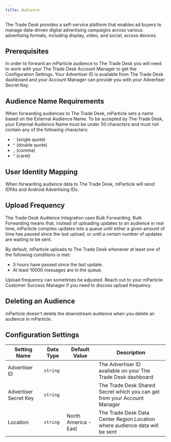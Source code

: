 ```yaml
---
title: Audience
---
```


The Trade Desk provides a self-service platform that enables ad buyers to manage data-driven digital advertising campaigns across various advertising formats, including display, video, and social, across devices.

## Prerequisites

In order to forward an mParticle audience to The Trade Desk you will need to work with your The Trade Desk Account Manager to get the Configuration Settings.  Your Advertiser ID is available from The Trade Desk dashboard and your Account Manager can provide you with your Advertiser Secret Key.  

## Audience Name Requirements

When forwarding audiences to The Trade Desk, mParticle sets a name based on the External Audience Name. To be accepted by The Trade Desk, your External Audience Name must be under 50 characters and must not contain any of the following characters: 
* `'` (single quote)
* `"` (double quote)
* `,` (comma)
* `^` (caret)

## User Identity Mapping

When forwarding audience data to The Trade Desk, mParticle will send IDFAs and Android Advertising IDs.

## Upload Frequency

The Trade Desk Audience Integration uses Bulk Forwarding. Bulk Forwarding means that, instead of uploading updates to an audience in real time, mParticle compiles updates into a queue until either a given amount of time has passed since the last upload, or until a certain number of updates are waiting to be sent.

By default, mParticle uploads to The Trade Desk whenever at least one of the following conditions is met:

* 3 hours have passed since the last update.
* At least 10000 messages are in the queue.

Upload frequency can sometimes be adjusted. Reach out to your mParticle Customer Success Manager if you need to discuss upload frequency.

## Deleting an Audience

mParticle doesn't delete the downstream audience when you delete an audience in mParticle.

## Configuration Settings

Setting Name | Data Type | Default Value | Description 
|---|---|---|---
Advertiser ID |`string` | | The Advertiser ID available on your The Trade Desk dashboard
Advertiser Secret Key | `string` | | The Trade Desk Shared Secret which you can get from your Account Manager
Location |`string` | North America - East | The Trade Desk Data Center Region Location where audience data will be sent
